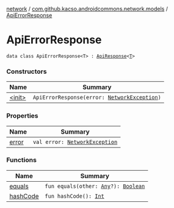 [network](../../index.md) / [com.github.kacso.androidcommons.network.models](../index.md) / [ApiErrorResponse](./index.md)

# ApiErrorResponse

`data class ApiErrorResponse<T> : `[`ApiResponse`](../-api-response/index.md)`<`[`T`](index.md#T)`>`

### Constructors

| Name | Summary |
|---|---|
| [&lt;init&gt;](-init-.md) | `ApiErrorResponse(error: `[`NetworkException`](../../com.github.kacso.androidcommons.network.exceptions/-network-exception/index.md)`)` |

### Properties

| Name | Summary |
|---|---|
| [error](error.md) | `val error: `[`NetworkException`](../../com.github.kacso.androidcommons.network.exceptions/-network-exception/index.md) |

### Functions

| Name | Summary |
|---|---|
| [equals](equals.md) | `fun equals(other: `[`Any`](https://kotlinlang.org/api/latest/jvm/stdlib/kotlin/-any/index.html)`?): `[`Boolean`](https://kotlinlang.org/api/latest/jvm/stdlib/kotlin/-boolean/index.html) |
| [hashCode](hash-code.md) | `fun hashCode(): `[`Int`](https://kotlinlang.org/api/latest/jvm/stdlib/kotlin/-int/index.html) |

